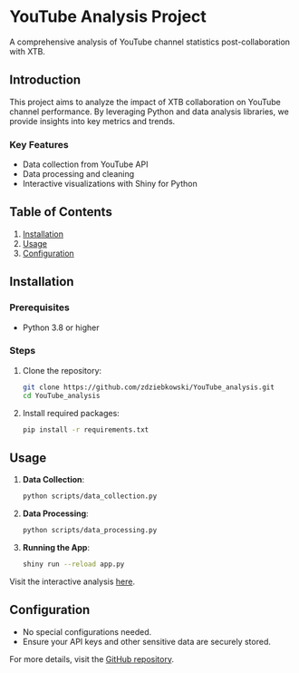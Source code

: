 # YouTube Analysis Project

A comprehensive analysis of YouTube channel statistics post-collaboration with XTB.

## Introduction

This project aims to analyze the impact of XTB collaboration on YouTube channel performance. By leveraging Python and data analysis libraries, we provide insights into key metrics and trends.

### Key Features
- Data collection from YouTube API
- Data processing and cleaning
- Interactive visualizations with Shiny for Python

## Table of Contents
1. [Installation](#installation)
2. [Usage](#usage)
3. [Configuration](#configuration)

## Installation

### Prerequisites
- Python 3.8 or higher

### Steps
1. Clone the repository:
    ```bash
    git clone https://github.com/zdziebkowski/YouTube_analysis.git
    cd YouTube_analysis
    ```
2. Install required packages:
    ```bash
    pip install -r requirements.txt
    ```

## Usage

1. **Data Collection**:
    ```bash
    python scripts/data_collection.py
    ```
2. **Data Processing**:
    ```bash
    python scripts/data_processing.py
    ```
3. **Running the App**:
    ```bash
   shiny run --reload app.py  
    ```

Visit the interactive analysis [here](https://zdziebkowski.shinyapps.io/youtubeapi/).

## Configuration

- No special configurations needed.
- Ensure your API keys and other sensitive data are securely stored.

For more details, visit the [GitHub repository](https://github.com/zdziebkowski/YouTube_analysis).
